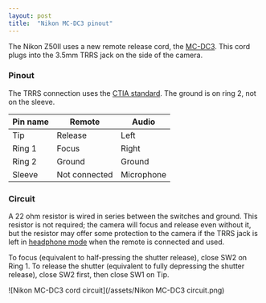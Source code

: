 ```yaml
---
layout: post
title:  "Nikon MC-DC3 pinout"
---
```


The Nikon Z50II uses a new remote release cord, the
[MC-DC3](https://www.nikonusa.com/p/mc-dc3-remote-release-cord/27241/overview).
This cord plugs into the 3.5mm TRRS jack on the side of the camera.

### Pinout

The TRRS connection uses the [CTIA
standard](https://en.wikipedia.org/wiki/Phone_connector_(audio)#TRRS_standards).
The ground is on ring 2, not on the sleeve.

|Pin name|Remote|Audio|
|--------|------|-----|
|Tip|Release|Left|
|Ring 1|Focus|Right|
|Ring 2|Ground|Ground|
|Sleeve|Not connected|Microphone|

### Circuit

A 22 ohm resistor is wired in series between the switches and ground.  This
resistor is not required; the camera will focus and release even without it,
but the resistor may offer some protection to the camera if the TRRS jack is
left in [headphone mode](https://onlinemanual.nikonimglib.com/z50II/en/09-06-47.html) when the remote is connected and used.

To focus (equivalent to half-pressing the shutter release), close SW2 on Ring 1.
To release the shutter (equivalent to fully depressing the shutter release),
close SW2 first, then close SW1 on Tip.

![Nikon MC-DC3 cord circuit](/assets/Nikon MC-DC3 circuit.png)

